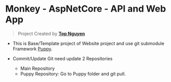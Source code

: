 ﻿# Monkey - AspNetCore - API and Web App
> Project Created by [**Top Nguyen**](http://topnguyen.net)

- This is Base/Template project of Website project and use git submodule Framework [Puppy](https://github.com/stssoftware/Puppy).

- Commit/Update Git need update 2 Repositories
    + Main Repository
    + Puppy Repository: Go to Puppy folder and git pull.
